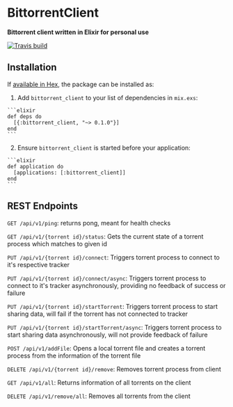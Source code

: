 # BittorrentClient
**Bittorrent client written in Elixir for personal use**

[![Travis build](https://secure.travis-ci.org/JulioDeLeon/bittorrent_client.svg?branch=master
"Build Status")](https://travis-ci.org/JulioDeLeon/bittorrent_client)


## Installation

If [available in Hex](https://hex.pm/docs/publish), the package can be installed as:

  1. Add `bittorrent_client` to your list of dependencies in `mix.exs`:

    ```elixir
    def deps do
      [{:bittorrent_client, "~> 0.1.0"}]
    end
    ```

  2. Ensure `bittorrent_client` is started before your application:

    ```elixir
    def application do
      [applications: [:bittorrent_client]]
    end
    ```

## REST Endpoints

```GET /api/v1/ping```: returns pong, meant for health checks

```GET /api/v1/{torrent id}/status```: Gets the current state of a torrent process which matches to given id

```PUT /api/v1/{torrent id}/connect```: Triggers torrent process to connect to it's respective tracker

```PUT /api/v1/{torrent id}/connect/async```: Triggers torrent process to connect to it's tracker asynchronously, providing no feedback of success or failure

```PUT /api/v1/{torrent id}/startTorrent```: Triggers torrent process to start sharing data, will fail if the torrent has not connected to tracker

```PUT /api/v1/{torrent id}/startTorrent/async```: Triggers torrent process to start sharing data asynchronously, will not provide feedback of failure

```POST /api/v1/addFile```: Opens a local torrent file and creates a torrent process from the information of the torrent file

```DELETE /api/v1/{torrent id}/remove```: Removes torrent process from client

```GET /api/v1/all```: Returns information of all torrents on the client

```DELETE /api/v1/remove/all```: Removes all torrents from the client

